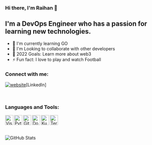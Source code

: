 ### Hi there, I'm Raihan 👋

## I'm a DevOps Engineer who has a passion for learning new technologies.
-   🔭 I'm currently learning GO
-   🌱 I'm Looking to collaborate with other developers
-   🥅 2022 Goals: Learn more about web3
-   ⚡ Fun fact: I love to play and watch Football

### Connect with me:

[![website](./img/linkedin-light.svg)](https://www.linkedin.com/in/raihan-a-843296157/)[LinkedIn]

<br />

### Languages and Tools:

<img height="32" align="left" alt="Visual Studio Code" width="26px" src="https://unpkg.com/simple-icons@v6/icons/visualstudiocode.svg" />
<img height="32" align="left" alt="Python" width="26px" src="https://unpkg.com/simple-icons@v6/icons/python.svg" />
<img height="32" align="left" alt="GitHub" width="26px" src="https://unpkg.com/simple-icons@v6/icons/github.svg" />
<img height="32" align="left" alt="Docker" width="26px" src="https://unpkg.com/simple-icons@v6/icons/docker.svg" />
<img height="32" align="left" alt="Kubernetes" width="26px" src="https://unpkg.com/simple-icons@v6/icons/kubernetes.svg" />
<img height="32" align="left" alt="Terraform" width="26px" src="https://unpkg.com/simple-icons@v6/icons/terraform.svg" />

<br />
<br />
<br />

![GitHub Stats](https://github-readme-stats.vercel.app/api?username=raihan11x&theme=radical)
